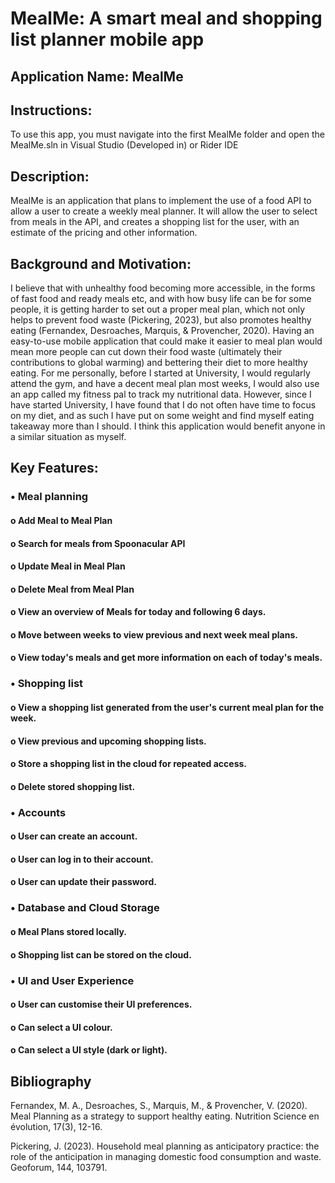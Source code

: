 # MealMe: A smart meal and shopping list planner mobile app
## Application Name: MealMe
## Instructions: 
To use this app, you must navigate into the first MealMe folder and open the MealMe.sln in Visual Studio (Developed in) or Rider IDE
## Description: 
MealMe is an application that plans to implement the use of a food API to allow a user to create a weekly meal planner. It will allow the user to select from meals in the API, and creates a shopping list for the user, with an estimate of the pricing and other information.
## Background and Motivation: 
I believe that with unhealthy food becoming more accessible, in the forms of fast food and ready meals etc, and with how busy life can be for some people, it is getting harder to set out a proper meal plan, which not only helps to prevent food waste (Pickering, 2023), but also promotes healthy eating (Fernandex, Desroaches, Marquis, & Provencher, 2020). Having an easy-to-use mobile application that could make it easier to meal plan would mean more people can cut down their food waste (ultimately their contributions to global warming) and bettering their diet to more healthy eating.
For me personally, before I started at University, I would regularly attend the gym, and have a decent meal plan most weeks, I would also use an app called my fitness pal to track my nutritional data. However, since I have started University, I have found that I do not often have time to focus on my diet, and as such I have put on some weight and find myself eating takeaway more than I should. I think this application would benefit anyone in a similar situation as myself.

## Key Features:
### •	Meal planning
#### o	Add Meal to Meal Plan
#### o  Search for meals from Spoonacular API
#### o  Update Meal in Meal Plan
#### o  Delete Meal from Meal Plan
#### o  View an overview of Meals for today and following 6 days.
#### o  Move between weeks to view previous and next week meal plans.
#### o  View today's meals and get more information on each of today's meals.
### •	Shopping list
#### o	View a shopping list generated from the user's current meal plan for the week.
#### o  View previous and upcoming shopping lists.
#### o  Store a shopping list in the cloud for repeated access.
#### o  Delete stored shopping list.
### •	Accounts
#### o	User can create an account.
#### o  User can log in to their account.
#### o  User can update their password.
### •	Database and Cloud Storage
#### o	Meal Plans stored locally.
#### o  Shopping list can be stored on the cloud.
### •	UI and User Experience
#### o	User can customise their UI preferences.
#### o  Can select a UI colour.
#### o  Can select a UI style (dark or light).
## Bibliography
Fernandex, M. A., Desroaches, S., Marquis, M., & Provencher, V. (2020). Meal Planning as a strategy to support healthy eating. Nutrition Science en évolution, 17(3), 12-16.

Pickering, J. (2023). Household meal planning as anticipatory practice: the role of the anticipation in managing domestic food consumption and waste. Geoforum, 144, 103791.


